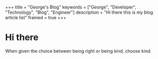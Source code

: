 +++
title = "George's Blog"
keywords = ["George", "Developer", "Technology", "Blog", "Engineer"]
description = "Hi there this is my blog article list"
framed = true
+++

# Hi there

When given the choice between being right or being kind, choose kind.